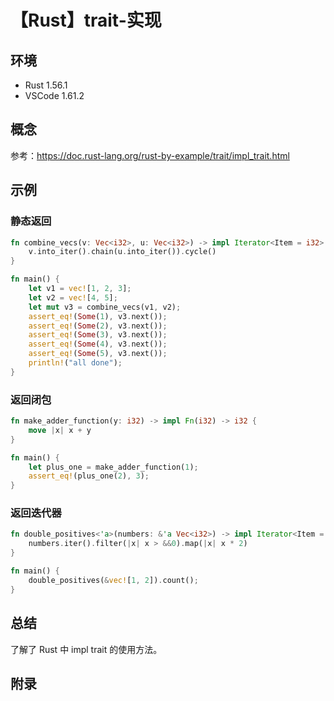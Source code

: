 # 【Rust】trait-实现

## 环境

- Rust 1.56.1
- VSCode 1.61.2

## 概念

参考：<https://doc.rust-lang.org/rust-by-example/trait/impl_trait.html>  

## 示例

### 静态返回

```rust
fn combine_vecs(v: Vec<i32>, u: Vec<i32>) -> impl Iterator<Item = i32> {
    v.into_iter().chain(u.into_iter()).cycle()
}

fn main() {
    let v1 = vec![1, 2, 3];
    let v2 = vec![4, 5];
    let mut v3 = combine_vecs(v1, v2);
    assert_eq!(Some(1), v3.next());
    assert_eq!(Some(2), v3.next());
    assert_eq!(Some(3), v3.next());
    assert_eq!(Some(4), v3.next());
    assert_eq!(Some(5), v3.next());
    println!("all done");
}
```

### 返回闭包

```rust
fn make_adder_function(y: i32) -> impl Fn(i32) -> i32 {
    move |x| x + y
}

fn main() {
    let plus_one = make_adder_function(1);
    assert_eq!(plus_one(2), 3);
}
```

### 返回迭代器

```rust
fn double_positives<'a>(numbers: &'a Vec<i32>) -> impl Iterator<Item = i32> + 'a {
    numbers.iter().filter(|x| x > &&0).map(|x| x * 2)
}

fn main() {
    double_positives(&vec![1, 2]).count();
}
```

## 总结

了解了 Rust 中 impl trait 的使用方法。

## 附录
